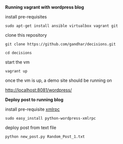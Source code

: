 **Running vagrant with wordpress blog**


install pre-requisites

`sudo apt-get install ansible virtualbox vagrant git`


clone this repository

`git clone https://github.com/gandhar/decisions.git`

`cd decisions`


start the vm

`vagrant up`

once the vm is up, a demo site should be running on

[http://localhost:8081/wordpress/](http://localhost:8081/wordpress/)


**Deploy post to running blog**

install pre-requisite 
[xmlrpc](https://python-wordpress-xmlrpc.readthedocs.io/en/latest/overview.html#installation)

`sudo easy_install python-wordpress-xmlrpc`


deploy post from text file

`python new_post.py Random_Post_1.txt`
